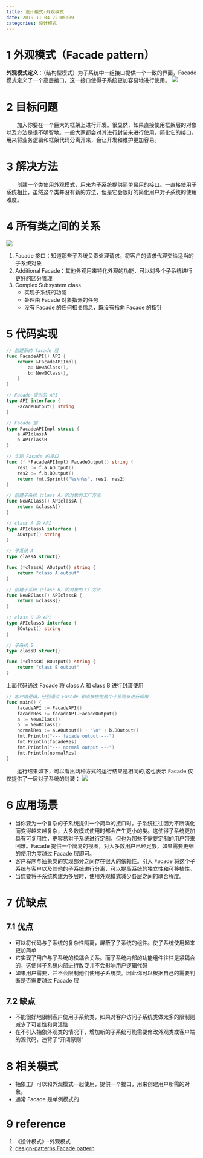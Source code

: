 ```yaml
---
title: 设计模式-外观模式
date: 2019-11-04 22:05:09
categories: 设计模式
---
```

# 1 外观模式（Facade pattern）
**外观模式定义**：（结构型模式）为子系统中一组接口提供一个一致的界面，Facade 模式定义了一个高层接口，这一接口使得子系统更加容易地进行使用。
![](../img/设计模式-外观模式/1.png)
# 2 目标问题
&emsp;&emsp;加入你要在一个巨大的框架上进行开发。很显然，如果直接使用框架层的对象以及方法是很不明智地。一般大家都会对其进行封装来进行使用，简化它的接口。用来将业务逻辑和框架代码分离开来，会让开发和维护更加容易。

# 3 解决方法
&emsp;&emsp;创建一个类使用外观模式，用来为子系统提供简单易用的接口。一直接使用子系统相比，虽然这个类并没有新的方法，但是它会很好的简化用户对子系统的使用难度。

# 4 所有类之间的关系
![](../img/设计模式-外观模式/2.png)
1. Facade 接口：知道那些子系统负责处理请求，将客户的请求代理交给适当的子系统对象
2. Additional Facade：其他外观用来特化外观的功能，可以对多个子系统进行更好的区分管理
3. Complex Subsystem class
   - 实现子系统的功能
   - 处理由 Facade 对象指派的任务
   - 没有 Facade 的任何相关信息，既没有指向 Facade 的指针

# 5 代码实现
```go
// 创建新的 facade 层
func FacadeAPI() API {
	return &FacadeAPIImpl{
		a: NewAClass(),
		b: NewBClass(),
	}
}

// Facade 提供的 API
type API interface {
	FacadeOutput() string
}

// Facade 层
type FacadeAPIImpl struct {
	a APIclassA
	b APIclassB
}

// 实现 Facade 的接口
func (f *FacadeAPIImpl) FacadeOutput() string {
	res1 := f.a.AOutput()
	res2 := f.b.BOutput()
	return fmt.Sprintf("%s\n%s", res1, res2)
}

// 创建子系统（class A）的对象的工厂方法
func NewAClass() APIclassA {
	return &classA{}
}

// class A 的 API
type APIclassA interface {
	AOutput() string
}

// 子系统 A
type classA struct{}

func (*classA) AOutput() string {
	return "class A output"
}

// 创建子系统（class B）的对象的工厂方法
func NewBClass() APIclassB {
	return &classB{}
}

// class B 的 API
type APIclassB interface {
	BOutput() string
}

// 子系统 B
type classB struct{}

func (*classB) BOutput() string {
	return "class B output"
}
```
上面代码通过 Facade 将 class A 和 class B 进行封装使用
```go
// 客户端逻辑，分别通过 Facade 和直接使用两个子系统来进行调用
func main() {
	facadeAPI := FacadeAPI()
	facadeRes := facadeAPI.FacadeOutput()
	a := NewAClass()
	b := NewBClass()
	normalRes := a.AOutput() + "\n" + b.BOutput()
	fmt.Println("--- facade output ---")
	fmt.Println(facadeRes)
	fmt.Println("--- normal output ---")
	fmt.Println(normalRes)
}
```
&emsp;&emsp;运行结果如下，可以看出两种方式的运行结果是相同的,这也表示 Facade 仅仅提供了一层对子系统的封装：
![](../img/设计模式-外观模式/3.png)
# 6 应用场景
- 当你要为一个复杂的子系统提供一个简单的接口时。子系统往往因为不断演化而变得越来越复杂，大多数模式使用时都会产生更小的类。这使得子系统更加具有可复用性，更容易对子系统进行定制，但也为那些不需要定制的用户带来困难。Facade 提供一个简易的视图，对大多数用户已经足够，如果需要更细的使用力度越过 Facade 层即可。
- 客户程序与抽象类的实现部分之间存在很大的依赖性。引入 Facade 将这个子系统与客户以及其他的子系统进行分离，可以提高系统的独立性和可移植性。
- 当您要将子系统构建为多层时，使用外观模式减少各层之间的耦合程度。

# 7 优缺点
## 7.1 优点
- 可以将代码与子系统的复杂性隔离，屏蔽了子系统的组件。使子系统使用起来更加简单
- 它实现了用户与子系统的松耦合关系。而子系统内部的功能组件往往是紧耦合的，这使得子系统内部进行改变并不会影响用户逻辑代码
- 如果用户需要，并不会限制他们使用子系统类。因此你可以根据自己的需要判断是否需要越过 Facade 层
## 7.2 缺点
- 不能很好地限制客户使用子系统类，如果对客户访问子系统类做太多的限制则减少了可变性和灵活性
- 在不引入抽象外观类的情况下，增加新的子系统可能需要修改外观类或客户端的源代码，违背了“开闭原则”

# 8 相关模式
- 抽象工厂可以和外观模式一起使用，提供一个接口，用来创建用户所需的对象。
- 通常 Facade 是单例模式的

# 9 reference
1. 《设计模式》-外观模式
2. [design-patterns:Facade pattern](https://refactoring.guru/design-patterns/facade)